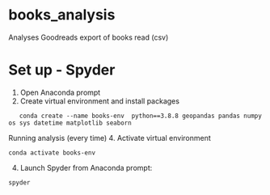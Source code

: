# books_analysis
Analyses Goodreads export of books read (csv)

# Set up - Spyder 
1. Open Anaconda prompt
2. Create virtual environment and install packages 
```
   conda create --name books-env  python==3.8.8 geopandas pandas numpy os sys datetime matplotlib seaborn
```
Running analysis (every time)
4. Activate virtual environment
```
conda activate books-env
```

4. Launch Spyder from Anaconda prompt:

```
spyder
```

